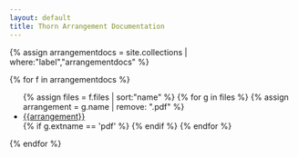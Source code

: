 ```yaml
---
layout: default
title: Thorn Arrangement Documentation
---
```


{% assign arrangementdocs = site.collections | where:"label","arrangementdocs" %}

{% for f in arrangementdocs  %}
<ul>
  {% assign files = f.files | sort:"name" %}
  {% for g in files %}
    {% assign arrangement = g.name | remove: ".pdf" %}
    <li><a href="/arrangementdocs/{{g.name}}">{{arrangement}}</a></li>
    {% if g.extname == 'pdf' %}
    {% endif %}
  {% endfor %}
</ul>
{% endfor %}
